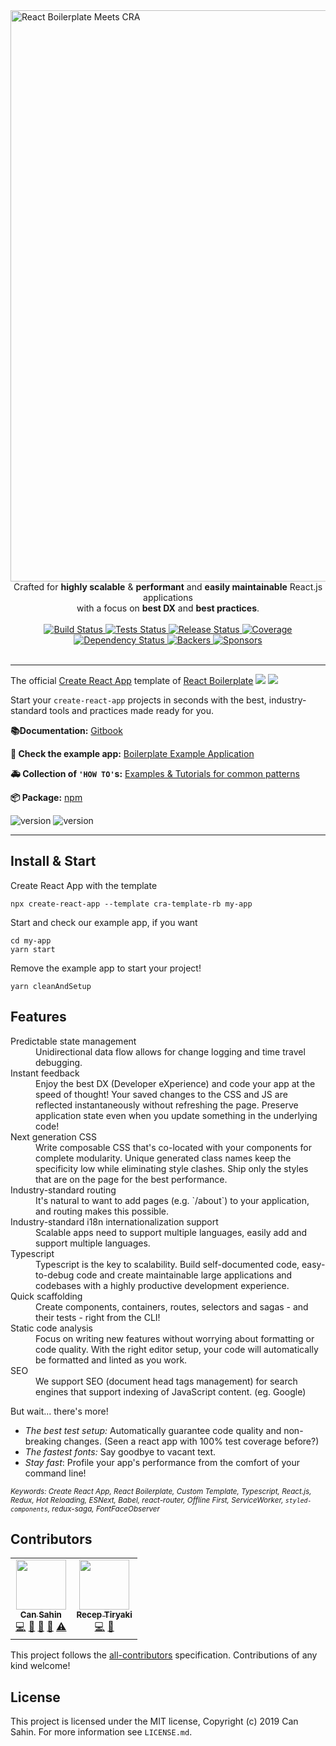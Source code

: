<img width="914" alt="React Boilerplate Meets CRA" src="https://user-images.githubusercontent.com/3495307/80274591-2d5daa00-86e4-11ea-8fba-404f1cdba87e.png" align="center">
<br />

<div align="center" >Crafted for <strong>highly scalable</strong> & <strong>performant</strong> and <strong>easily maintainable</strong> React.js applications <br /> 
with a focus on  
<strong>best DX</strong> and <strong>best practices</strong>.
</div>

<br />

<div align="center">
  <a href="https://github.com/react-boilerplate/react-boilerplate-cra-template/actions?query=workflow%3Abuild">
    <img src="https://github.com/react-boilerplate/react-boilerplate-cra-template/workflows/build/badge.svg" alt="Build Status" />
  </a>
  <a href="https://github.com/react-boilerplate/react-boilerplate-cra-template/actions?query=workflow%3Atests">
    <img src="https://github.com/react-boilerplate/react-boilerplate-cra-template/workflows/test/badge.svg" alt="Tests Status" />
  </a>
  <a href="https://github.com/react-boilerplate/react-boilerplate-cra-template/actions?query=workflow%release">
    <img src="https://github.com/react-boilerplate/react-boilerplate-cra-template/workflows/release/badge.svg" alt="Release Status" />
  </a>
  <a href="https://coveralls.io/github/react-boilerplate/react-boilerplate-cra-template">
    <img src="https://coveralls.io/repos/github/react-boilerplate/react-boilerplate-cra-template/badge.svg?branch=master" alt="Coverage" />
  </a>
</div>

<div align="center">
  <a href="https://david-dm.org/react-boilerplate/react-boilerplate-cra-template">
    <img src="https://david-dm.org/react-boilerplate/react-boilerplate-cra-template.svg" alt="Dependency Status" />
  </a>
  <a href="https://opencollective.com/react-boilerplate">
    <img src="https://opencollective.com/react-boilerplate/backers/badge.svg" alt="Backers" />
  </a>
  <a href="https://opencollective.com/react-boilerplate/">
    <img src="https://opencollective.com/react-boilerplate/sponsors/badge.svg" alt="Sponsors" />
  </a>
</div>

<br />

---

The official [Create React App](https://github.com/facebook/create-react-app) template of [React Boilerplate](https://github.com/react-boilerplate/react-boilerplate)
![](https://img.shields.io/github/stars/react-boilerplate/react-boilerplate?style=flat)
![](https://img.shields.io/github/contributors/react-boilerplate/react-boilerplate)

Start your `create-react-app` projects in seconds with the best, industry-standard tools and practices made ready for you.

**📚Documentation:** [Gitbook](https://cansahin.gitbook.io/react-boilerplate-cra-template/)

**🎨 Check the example app:** [Boilerplate Example Application](https://react-boilerplate.github.io/react-boilerplate-cra-template/)

**🚑 Collection of `'HOW TO'`s:** [Examples & Tutorials for common patterns](https://github.com/react-boilerplate/cra-template-examples)

**📦 Package:** [npm](https://www.npmjs.com/package/cra-template-rb)

![version](https://img.shields.io/npm/v/cra-template-rb)
![version](https://img.shields.io/npm/dm/cra-template-rb)

---

## Install & Start

Create React App with the template

```shell
npx create-react-app --template cra-template-rb my-app
```

Start and check our example app, if you want

```shell
cd my-app
yarn start
```

Remove the example app to start your project!

```shell
yarn cleanAndSetup
```

## Features

<dl>

  <dt>Predictable state management</dt>
  <dd>Unidirectional data flow allows for change logging and time travel debugging.</dd>

  <dt>Instant feedback</dt>
  <dd>Enjoy the best DX (Developer eXperience) and code your app at the speed of thought! Your saved changes to the CSS and JS are reflected instantaneously without refreshing the page. Preserve application state even when you update something in the underlying code!</dd>

  <dt>Next generation CSS</dt>
  <dd>Write composable CSS that's co-located with your components for complete modularity. Unique generated class names keep the specificity low while eliminating style clashes. Ship only the styles that are on the page for the best performance.</dd>

  <dt>Industry-standard routing</dt>
  <dd>It's natural to want to add pages (e.g. `/about`) to your application, and routing makes this possible.</dd>

  <dt>Industry-standard i18n internationalization support</dt>
  <dd>Scalable apps need to support multiple languages, easily add and support multiple languages.</dd>

  <dt>Typescript</dt>
  <dd>Typescript is the key to scalability. Build self-documented code, easy-to-debug code and create maintainable large applications and codebases with a highly productive development experience.</dd>

  <dt>Quick scaffolding</dt>
  <dd>Create components, containers, routes, selectors and sagas - and their tests - right from the CLI!</dd>

  <dt>Static code analysis</dt>
  <dd>Focus on writing new features without worrying about formatting or code quality. With the right editor setup, your code will automatically be formatted and linted as you work.</dd>

  <dt>SEO</dt>
  <dd>We support SEO (document head tags management) for search engines that support indexing of JavaScript content. (eg. Google)</dd>
</dl>

But wait... there's more!

- _The best test setup:_ Automatically guarantee code quality and non-breaking
  changes. (Seen a react app with 100% test coverage before?)
- _The fastest fonts:_ Say goodbye to vacant text.
- _Stay fast_: Profile your app's performance from the comfort of your command
  line!

<sub><i>Keywords: Create React App, React Boilerplate, Custom Template, Typescript, React.js, Redux, Hot Reloading, ESNext, Babel, react-router, Offline First, ServiceWorker, `styled-components`, redux-saga, FontFaceObserver</i></sub>

## Contributors

<!-- ALL-CONTRIBUTORS-LIST:START - Do not remove or modify this section -->
<!-- prettier-ignore-start -->
<!-- markdownlint-disable -->
<table>
  <tr>
    <td align="center"><a href="https://github.com/Can-Sahin"><img src="https://avatars2.githubusercontent.com/u/33245689" width="80px;" alt=""/><br /><sub><b>Can Sahin</b></sub></a><br /><a href="https://github.com/react-boilerplate/react-boilerplate-cra-template/commits?author=Can-Sahin" title="Code">💻</a> <a href="https://github.com/react-boilerplate/react-boilerplate-cra-template/commits?author=Can-Sahin" title="Documentation">📖</a> <a href="#ideas-Can-Sahin" title="Ideas, Planning, & Feedback">🤔</a> <a href="https://github.com/react-boilerplate/react-boilerplate-cra-template/pulls?q=is%3Apr+reviewed-by%3ACan-Sahin" title="Reviewed Pull Requests">👀</a> <a href="https://github.com/react-boilerplate/react-boilerplate-cra-template/commits?author=Can-Sahin" title="Tests">⚠️</a></td>
    <td align="center"><a href="https://github.com/receptiryaki"><img src="https://avatars0.githubusercontent.com/u/3495307" width="80px;" alt=""/><br /><sub><b>Recep Tiryaki</b></sub></a><br /><a href="https://github.com/react-boilerplate/react-boilerplate-cra-template/commits?author=receptiryaki" title="Code">💻</a> <a href="#ideas-receptiryaki" title="Ideas, Planning, & Feedback">🤔</a></td>
  </tr>
</table>

<!-- markdownlint-enable -->
<!-- prettier-ignore-end -->

<!-- ALL-CONTRIBUTORS-LIST:END -->

This project follows the [all-contributors](https://github.com/all-contributors/all-contributors) specification. Contributions of any kind welcome!

## License

This project is licensed under the MIT license, Copyright (c) 2019 Can Sahin.
For more information see `LICENSE.md`.
